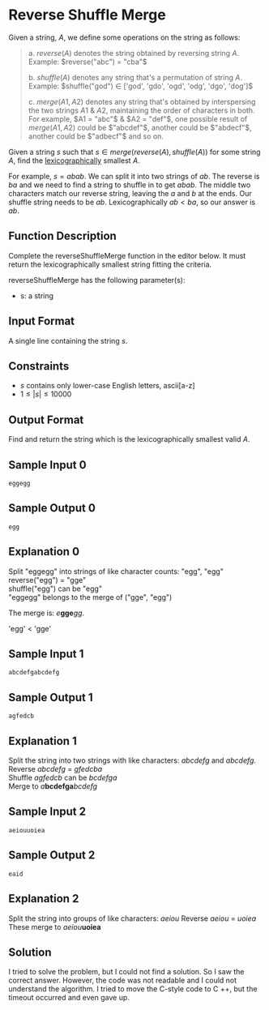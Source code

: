 # Reverse Shuffle Merge

Given a string, $A$, we define some operations on the string as follows:

> a. $reverse(A)$ denotes the string obtained by reversing string $A$. Example: $reverse("abc") = "cba"$
>
> b. $shuffle(A)$ denotes any string that's a permutation of string $A$. Example: $shuffle("god") ∈ ['god', 'gdo', 'ogd', 'odg', 'dgo', 'dog']$
>
> c. $merge(A1, A2)$ denotes any string that's obtained by interspersing the two strings $A1$ & $A2$, maintaining the order of characters in both. For example, $A1 = "abc"$ & $A2 = "def"$, one possible result of $merge(A1, A2)$ could be $"abcdef"$, another could be $"abdecf"$, another could be $"adbecf"$ and so on.

Given a string $s$ such that $s ∈ merge(reverse(A), shuffle(A))$ for some string $A$, find the [lexicographically](https://en.wikipedia.org/wiki/Lexicographical_order) smallest $A$.

For example, $s = abab$. We can split it into two strings of $ab$. The reverse is $ba$ and we need to find a string to shuffle in to get $abab$. The middle two characters match our reverse string, leaving the $a$ and $b$ at the ends. Our shuffle string needs to be $ab$. Lexicographically $ab < ba$, so our answer is $ab$.

## Function Description

Complete the reverseShuffleMerge function in the editor below. It must return the lexicographically smallest string fitting the criteria.

reverseShuffleMerge has the following parameter(s):

* s: a string

## Input Format

A single line containing the string $s$.

## Constraints

* $s$ contains only lower-case English letters, ascii[a-z]
* $1 ≤ |s| ≤ 10000$

## Output Format

Find and return the string which is the lexicographically smallest valid $A$.

## Sample Input 0

```text
eggegg
```

## Sample Output 0

```text
egg
```

## Explanation 0

Split "eggegg" into strings of like character counts: "egg", "egg"\
reverse("egg") = "gge"\
shuffle("egg") can be "egg"\
"eggegg" belongs to the merge of ("gge", "egg")

The merge is: $e$**gge**$gg$.

'egg' < 'gge'

## Sample Input 1

```text
abcdefgabcdefg
```

## Sample Output 1

```text
agfedcb
```

## Explanation 1

Split the string into two strings with like characters: $abcdefg$ and $abcdefg$.\
Reverse $abcdefg$ = $gfedcba$\
Shuffle $agfedcb$ can be $bcdefga$\
Merge to $a$**bcdefga**$bcdefg$

## Sample Input 2

```text
aeiouuoiea
```

## Sample Output 2

```text
eaid
```

## Explanation 2

Split the string into groups of like characters: $aeiou$
Reverse $aeiou$ = $uoiea$
These merge to $aeiou$**uoiea**

## Solution

I tried to solve the problem, but I could not find a solution. So I saw the correct answer. However, the code was not readable and I could not understand the algorithm. I tried to move the C-style code to C ++, but the timeout occurred and even gave up.